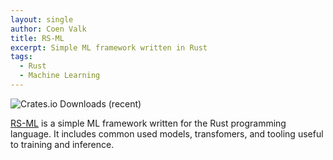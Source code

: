 ```yaml
---
layout: single
author: Coen Valk
title: RS-ML
excerpt: Simple ML framework written in Rust
tags:
  - Rust
  - Machine Learning
---
```


![Crates.io Downloads (recent)](https://img.shields.io/crates/dr/rs-ml)

[RS-ML](https://docs.rs/rs-ml/latest/rs_ml/) is a simple ML framework written
for the Rust programming language. It includes common used models, transfomers,
and tooling useful to training and inference.
